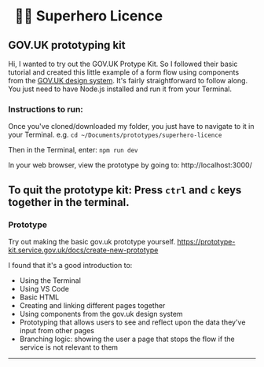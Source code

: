 #   🦸🏻 Superhero Licence
## GOV.UK prototyping kit

Hi, I wanted to try out the GOV.UK Protype Kit. So I followed their basic tutorial and created this little example of a form flow using components from the [GOV.UK design system](https://design-system.service.gov.uk/).
It's fairly straightforward to follow along. You just need to have Node.js installed and run it from your Terminal.

### Instructions to run:
Once you've cloned/downloaded my folder, you just have to navigate to it in your Terminal. e.g.
`cd ~/Documents/prototypes/superhero-licence`

Then in the Terminal, enter:
`npm run dev`

In your web browser, view the prototype by going to:
http://localhost:3000/ 

To quit the prototype kit:
Press `ctrl` and `c` keys together in the terminal.
---
### Prototype
Try out making the basic gov.uk prototype yourself.
https://prototype-kit.service.gov.uk/docs/create-new-prototype 

I found that it's a good introduction to:
- Using the Terminal
- Using VS Code
- Basic HTML
- Creating and linking different pages together
- Using components from the gov.uk design system
- Prototyping that allows users to see and reflect upon the data they've input from other pages
- Branching logic: showing the user a page that stops the flow if the service is not relevant to them

---